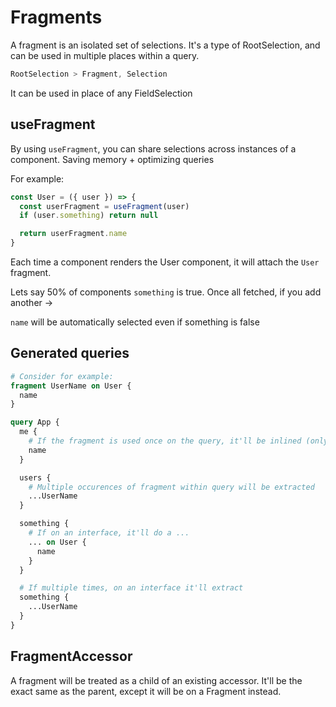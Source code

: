 # Fragments

A fragment is an isolated set of selections. It's a type of RootSelection, and can be used in multiple places within a query.

```ts
RootSelection > Fragment, Selection
```

It can be used in place of any FieldSelection

## useFragment

By using `useFragment`, you can share selections across instances of a component. Saving memory + optimizing queries

For example:

```ts
const User = ({ user }) => {
  const userFragment = useFragment(user)
  if (user.something) return null

  return userFragment.name
}
```

Each time a component renders the User component, it will attach the `User` fragment.

Lets say 50% of components `something` is true. Once all fetched, if you add another ->

`name` will be automatically selected even if something is false

## Generated queries

```graphql
# Consider for example:
fragment UserName on User {
  name
}

query App {
  me {
    # If the fragment is used once on the query, it'll be inlined (only if inlinedFragments is enabled)
    name
  }

  users {
    # Multiple occurences of fragment within query will be extracted
    ...UserName
  }

  something {
    # If on an interface, it'll do a ...
    ... on User {
      name
    }
  }

  # If multiple times, on an interface it'll extract
  something {
    ...UserName
  }
}
```

## FragmentAccessor

A fragment will be treated as a child of an existing accessor. It'll be the exact same as the parent, except it will be on a Fragment instead.
